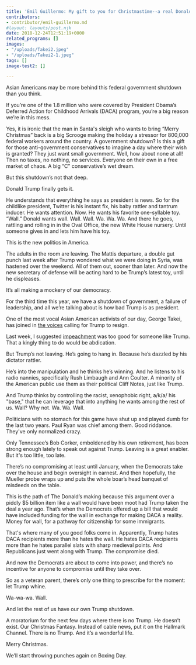 ```yaml
---
title: 'Emil Guillermo: My gift to you for Christmastime--a real Donald Trump shutdown'
contributors:
- contributor/emil-guillermo.md
#layout: layouts/post.njk
date: 2018-12-24T12:51:19+0000
related_programs: []
images:
- "/uploads/Takei2.jpeg"
- "/uploads/Takei2-1.jpeg"
tags: []
image-test2: []

---
```

Asian Americans may be more behind this federal government shutdown than you think.

If you’re one of the 1.8 million who were covered by President Obama’s Deferred Action for Childhood Arrivals (DACA) program, you’re a big reason we’re in this mess.

Yes, it is ironic that the man in Santa's sleigh who wants to bring “Merry Christmas” back is a big Scrooge making the holiday a stressor for 800,000 federal workers around the country. A government shutdown? Is this a gift for those anti-government conservatives to imagine a day where their wish is granted? They just want small government. Well, how about none at all! Then no taxes, no nothing, no services. Everyone on their own in a free market of chaos. A big “C” conservative’s wet dream.

But this shutdown’s not that deep.

Donald Trump finally gets it.

He understands that everything he says as president is news. So for the childlike president, Twitter is his instant fix, his baby rattler and tantrum inducer. He wants attention. Now. He wants his favorite one-syllable toy. “Wall.” Donald wants wall. Wall. Wall. Wa. Wa. Wa. And there he goes, rattling and rolling in in the Oval Office, the new White House nursery. Until someone gives in and lets him have his toy.

This is the new politics in America.

The adults in the room are leaving. The Mattis departure, a double gut punch last week after Trump wondered what we were doing in Syria, was hastened over the weekend. All of them out, sooner than later. And now the new secretary of defense will be acting hard to be Trump’s latest toy, until he displeases.

It’s all making a mockery of our democracy.

For the third time this year, we have a shutdown of government, a failure of leadership, and all we’re talking about is how bad Trump is as president.

One of the most vocal Asian American activists of our day, George Takei, has joined in [the voices](https://www.huffingtonpost.com/entry/trumpresign-hashtag-on-twitter-donald-trump_us_5c1e28cae4b0407e907b5d09) calling for Trump to resign.

Last week, I suggested [impeachment](https://www.aaldef.org/blog/emil-guillermo-maybe-abdication-would-appeal-to-trump-how-about-exile/) was too good for someone like Trump. That a kingly thing to do would be abdication.

But Trump’s not leaving. He’s going to hang in. Because he’s dazzled by his dictator rattler.

He’s into the manipulation and he thinks he’s winning. And he listens to his radio nannies, specifically Rush Limbaugh and Ann Coulter. A minority of the American public use them as their political Cliff Notes, just like Trump.

And Trump thinks by controlling the racist, xenophobic right, a/k/a/ his "base," that he can leverage that into anything he wants among the rest of us. Wall? Why not. Wa. Wa. Wall.

Politicians with no stomach for this game have shut up and played dumb for the last two years. Paul Ryan was chief among them.  Good riddance. They've only normalized crazy.

Only Tennessee’s Bob Corker, emboldened by his own retirement, has been strong enough lately to speak out against Trump. Leaving is a great enabler. But it's too little, too late.

There’s no compromising at least until January, when the Democrats take over the house and begin oversight in earnest. And then hopefully, the Mueller probe wraps up and puts the whole boar’s head banquet of misdeeds on the table.

This is the path of The Donald’s making because this argument over a piddly $5 billion item like a wall would have been moot had Trump taken the deal a year ago. That’s when the Democrats offered up a bill that would have included funding for the wall in exchange for making DACA a reality. Money for wall, for a pathway for citizenship for some immigrants.

That's where many of you good folks come in. Apparently, Trump hates DACA recipients more than he hates the wall. He hates DACA recipients more than he hates parallel slats with sharp medieval points. And Republicans just went along with Trump. The compromise died.

And now the Democrats are about to come into power, and there’s no incentive for anyone to compromise until they take over.

So as a veteran parent, there’s only one thing to prescribe for the moment: let Trump whine.

Wa-wa-wa. Wall.

And let the rest of us have our own Trump shutdown.

A moratorium for the next few days where there is no Trump. He doesn’t exist. Our Christmas Fantasy. Instead of cable news, put it on the Hallmark Channel. There is no Trump. And it’s a wonderful life.

Merry Christmas.

We’ll start throwing punches again on Boxing Day.  
